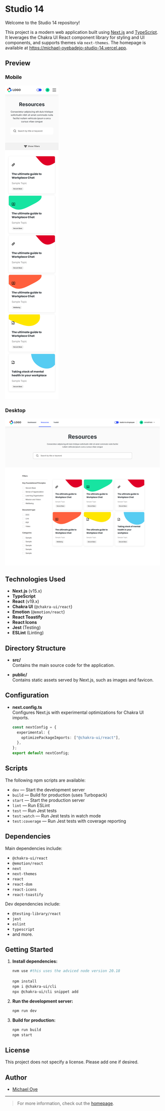 # Studio 14

Welcome to the Studio 14 repository!

This project is a modern web application built using <a href="https://nextjs.org" target="_blank">Next.js</a> and <a href="https://www.typescriptlang.org/" target="_blank">TypeScript</a>. It leverages the Chakra UI React component library for styling and UI components, and supports themes via `next-themes`. The homepage is available at <a href="https://michael-oyebadejo-studio-14.vercel.app" target="_blank">https://michael-oyebadejo-studio-14.vercel.app</a>.

## Preview

### Mobile
![Mobile Preview](./michael-oyebadejo-studio-14-mobile.png)

### Desktop
![Desktop Preview](./michael-oyebadejo-studio-14.png)

## Technologies Used

- **Next.js** (v15.x)
- **TypeScript**
- **React** (v19.x)
- **Chakra UI** (`@chakra-ui/react`)
- **Emotion** (`@emotion/react`)
- **React Toastify**
- **React Icons**
- **Jest** (Testing)
- **ESLint** (Linting)

## Directory Structure

- **src/**  
  Contains the main source code for the application.

- **public/**  
  Contains static assets served by Next.js, such as images and favicon.

## Configuration

- **next.config.ts**  
  Configures Next.js with experimental optimizations for Chakra UI imports.

  ```typescript
  const nextConfig = {
    experimental: {
      optimizePackageImports: ["@chakra-ui/react"],
    },
  };
  export default nextConfig;
  ```

## Scripts

The following npm scripts are available:

- `dev` — Start the development server
- `build` — Build for production (uses Turbopack)
- `start` — Start the production server
- `lint` — Run ESLint
- `test` — Run Jest tests
- `test:watch` — Run Jest tests in watch mode
- `test:coverage` — Run Jest tests with coverage reporting

## Dependencies

Main dependencies include:

- `@chakra-ui/react`
- `@emotion/react`
- `next`
- `next-themes`
- `react`
- `react-dom`
- `react-icons`
- `react-toastify`

Dev dependencies include:

- `@testing-library/react`
- `jest`
- `eslint`
- `typescript`
- and more.

## Getting Started

1. **Install dependencies:**
   ```bash
   nvm use #this uses the adviced node version 20.18

   npm install
   npm i @chakra-ui/cli
   npx @chakra-ui/cli snippet add
   ```
2. **Run the development server:**
   ```bash
   npm run dev
   ```

3. **Build for production:**
   ```bash
   npm run build
   npm start
   ```

## License

This project does not specify a license. Please add one if desired.

## Author

- [Michael Oye](https://github.com/Michaeloye)

---

> For more information, check out the [homepage](https://michael-oyebadejo-studio-14.vercel.app).
